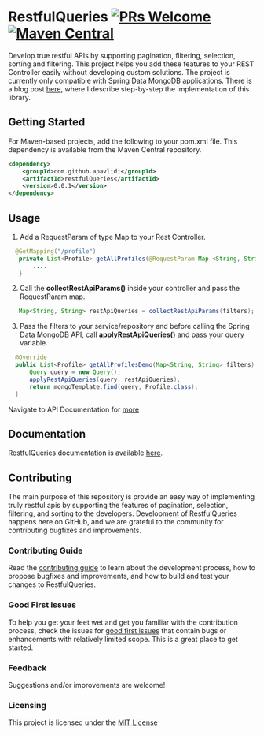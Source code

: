 # RestfulQueries [![PRs Welcome](https://img.shields.io/badge/PRs-welcome-brightgreen.svg)](https://github.com/apavlidi/RestfulQueries/wiki/How-to-contribute) [![Maven Central](https://maven-badges.herokuapp.com/maven-central/com.github.apavlidi/restfulQueries/badge.svg)](https://maven-badges.herokuapp.com/maven-central/com.github.apavlidi/restfulQueries)

Develop true restful APIs by supporting pagination, filtering, selection, sorting and filtering. This project helps you add these features to your REST Controller easily without developing custom solutions.
The project is currently only compatible with Spring Data MongoDB applications.
There is a blog post [here](https://dev.to/apavlidi/how-to-support-filters-to-your-restful-apis-with-spring-data-mongodb-355a), where I describe step-by-step the implementation of this library.

## Getting Started
For Maven-based projects, add the following to your pom.xml file. This dependency is available from the Maven Central repository.

```xml
<dependency>
    <groupId>com.github.apavlidi</groupId>
    <artifactId>restfulQueries</artifactId>
    <version>0.0.1</version>
</dependency>
```

## Usage
 1. Add a RequestParam of type Map to your Rest Controller.
 ```java
   @GetMapping("/profile")
    private List<Profile> getAllProfiles(@RequestParam Map <String, String> filters) {
        ....
    }
  ```
 
 2. Call the <b>collectRestApiParams()</b> inside your controller and pass the RequestParam map.
 ```java
    Map<String, String> restApiQueries = collectRestApiParams(filters);
```

 3. Pass the filters to your service/repository and before calling the Spring Data MongoDB API, call <b>applyRestApiQueries()</b> and pass your query variable.
```java
  @Override
  public List<Profile> getAllProfilesDemo(Map<String, String> filters) {
      Query query = new Query();
      applyRestApiQueries(query, restApiQueries);
      return mongoTemplate.find(query, Profile.class);
  }
```
Navigate to API Documentation for [more](https://github.com/apavlidi/RestfulQueries/wiki/API-Documentation)

## Documentation

RestfulQueries documentation is available [here](https://github.com/apavlidi/RestfulQueries/wiki/API-Documentation).  

## Contributing

The main purpose of this repository is provide an easy way of implementing truly restful apis by supporting the features of pagination, selection, filtering, and sorting to the developers. Development of RestfulQueries happens here on GitHub, and we are grateful to the community for contributing bugfixes and improvements.

### Contributing Guide

Read the [contributing guide](https://github.com/apavlidi/RestfulQueries/wiki/How-to-contribute) to learn about the development process, how to propose bugfixes and improvements, and how to build and test your changes to RestfulQueries.

### Good First Issues

To help you get your feet wet and get you familiar with the contribution process, check the issues for [good first issues](https://github.com/apavlidi/RestfulQueries/issues) that contain bugs or enhancements with relatively limited scope. This is a great place to get started.

### Feedback

Suggestions and/or improvements are welcome!

### Licensing
This project is licensed under the [MIT License](https://github.com/apavlidi/RestfulQueries/blob/master/LICENSE)

